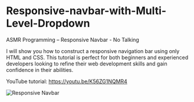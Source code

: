 # Responsive-navbar-with-Multi-Level-Dropdown



ASMR Programming – Responsive Navbar - No Talking




I will show you how to construct a responsive navigation bar using only HTML and CSS. This tutorial is perfect for both beginners 
and experienced developers looking to refine their web development skills and gain confidence in their abilities.

YouTube tutorial: https://youtu.be/K56ZG1NQMR4



![Responsive Navbar](https://github.com/hot-zero/Responsive-navbar-with-Multi-Level-Dropdown/assets/72950401/42265409-e27f-4067-8e1c-5889e3eb72f0)

